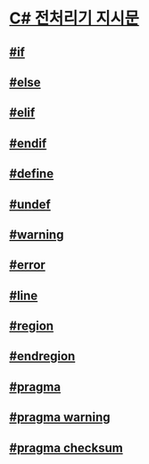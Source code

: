 # [C# 전처리기 지시문](index.md)
## [#if](preprocessor-if.md)
## [#else](preprocessor-else.md)
## [#elif](preprocessor-elif.md)
## [#endif](preprocessor-endif.md)
## [#define](preprocessor-define.md)
## [#undef](preprocessor-undef.md)
## [#warning](preprocessor-warning.md)
## [#error](preprocessor-error.md)
## [#line](preprocessor-line.md)
## [#region](preprocessor-region.md)
## [#endregion](preprocessor-endregion.md)
## [#pragma](preprocessor-pragma.md)
## [#pragma warning](preprocessor-pragma-warning.md)
## [#pragma checksum](preprocessor-pragma-checksum.md)
